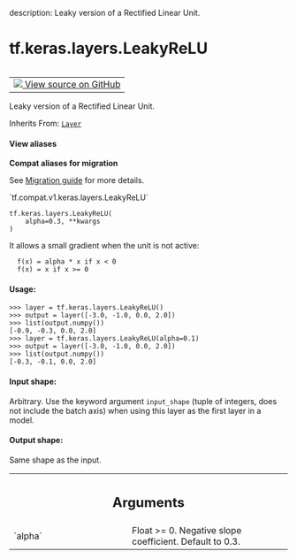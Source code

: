 description: Leaky version of a Rectified Linear Unit.

<div itemscope itemtype="http://developers.google.com/ReferenceObject">
<meta itemprop="name" content="tf.keras.layers.LeakyReLU" />
<meta itemprop="path" content="Stable" />
<meta itemprop="property" content="__init__"/>
<meta itemprop="property" content="__new__"/>
</div>

# tf.keras.layers.LeakyReLU

<!-- Insert buttons and diff -->

<table class="tfo-notebook-buttons tfo-api nocontent" align="left">
<td>
  <a target="_blank" href="https://github.com/tensorflow/tensorflow/blob/r2.2/tensorflow/python/keras/layers/advanced_activations.py#L33-L82">
    <img src="https://www.tensorflow.org/images/GitHub-Mark-32px.png" />
    View source on GitHub
  </a>
</td>
</table>



Leaky version of a Rectified Linear Unit.

Inherits From: [`Layer`](../../../tf/keras/layers/Layer.md)

<section class="expandable">
  <h4 class="showalways">View aliases</h4>
  <p>
<b>Compat aliases for migration</b>
<p>See
<a href="https://www.tensorflow.org/guide/migrate">Migration guide</a> for
more details.</p>
<p>`tf.compat.v1.keras.layers.LeakyReLU`</p>
</p>
</section>

<pre class="devsite-click-to-copy prettyprint lang-py tfo-signature-link">
<code>tf.keras.layers.LeakyReLU(
    alpha=0.3, **kwargs
)
</code></pre>



<!-- Placeholder for "Used in" -->

It allows a small gradient when the unit is not active:

```
  f(x) = alpha * x if x < 0
  f(x) = x if x >= 0
```

#### Usage:



```
>>> layer = tf.keras.layers.LeakyReLU()
>>> output = layer([-3.0, -1.0, 0.0, 2.0])
>>> list(output.numpy())
[-0.9, -0.3, 0.0, 2.0]
>>> layer = tf.keras.layers.LeakyReLU(alpha=0.1)
>>> output = layer([-3.0, -1.0, 0.0, 2.0])
>>> list(output.numpy())
[-0.3, -0.1, 0.0, 2.0]
```

#### Input shape:

Arbitrary. Use the keyword argument `input_shape`
(tuple of integers, does not include the batch axis)
when using this layer as the first layer in a model.



#### Output shape:

Same shape as the input.



<!-- Tabular view -->
 <table class="responsive fixed orange">
<colgroup><col width="214px"><col></colgroup>
<tr><th colspan="2"><h2 class="add-link">Arguments</h2></th></tr>

<tr>
<td>
`alpha`
</td>
<td>
Float >= 0. Negative slope coefficient. Default to 0.3.
</td>
</tr>
</table>



